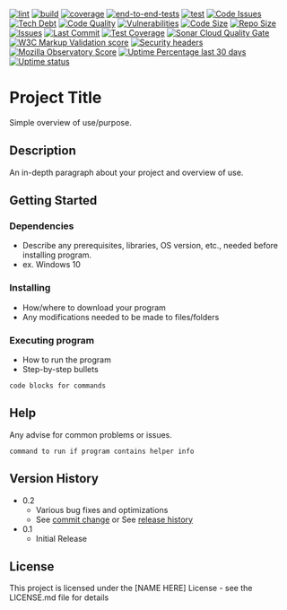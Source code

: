 [![lint](https://github.com/ShaneLucy/portfolio/actions/workflows/lint.yml/badge.svg)](https://github.com/ShaneLucy/portfolio/actions/workflows/lint.yml/badge.svg) [![build](https://github.com/ShaneLucy/portfolio/actions/workflows/build.yml/badge.svg)](https://github.com/ShaneLucy/portfolio/actions/workflows/build.yml/badge.svg) [![coverage](https://github.com/ShaneLucy/portfolio/actions/workflows/coverage.yml/badge.svg)](https://github.com/ShaneLucy/portfolio/actions/workflows/coverage.yml/badge.svg) [![end-to-end-tests](https://github.com/ShaneLucy/portfolio/actions/workflows/end-to-end-tests.yml/badge.svg)](https://github.com/ShaneLucy/portfolio/actions/workflows/end-to-end-tests.yml/badge.svg) [![test](https://github.com/ShaneLucy/portfolio/actions/workflows/test.yml/badge.svg)](https://github.com/ShaneLucy/portfolio/actions/workflows/test.yml/badge.svg) [![Code Issues](https://img.shields.io/codeclimate/issues/ShaneLucy/portfolio?logo=codeclimate&logoWidth=20)](https://img.shields.io/codeclimate/issues/ShaneLucy/portfolio?logo=codeclimate&logoWidth=20) [![Tech Debt](https://img.shields.io/codeclimate/tech-debt/ShaneLucy/portfolio?logo=codeclimate&logoWidth=20)](https://img.shields.io/codeclimate/tech-debt/ShaneLucy/portfolio?logo=codeclimate&logoWidth=20) [![Code Quality](https://img.shields.io/codefactor/grade/github/ShaneLucy/portfolio/master?logo=codefactor&logoWidth=20)](https://img.shields.io/codefactor/grade/github/ShaneLucy/portfolio/master?logo=codefactor&logoWidth=20) [![Vulnerabilities](https://img.shields.io/snyk/vulnerabilities/github/ShaneLucy/portfolio?logo=snyk&logoWidth=20)](https://img.shields.io/snyk/vulnerabilities/github/ShaneLucy/portfolio?logo=snyk&logoWidth=20) [![Code Size](https://img.shields.io/github/languages/code-size/ShaneLucy/portfolio?logo=github&logoWidth=20)](https://img.shields.io/github/languages/code-size/ShaneLucy/portfolio?logo=github&logoWidth=20) [![Repo Size](https://img.shields.io/github/repo-size/ShaneLucy/portfolio?logo=github&logoWidth=20)](https://img.shields.io/github/repo-size/ShaneLucy/portfolio?logo=github&logoWidth=20) [![Issues](https://img.shields.io/github/issues-raw/ShaneLucy/portfolio?logo=github&logoWidth=20)](https://img.shields.io/github/issues-raw/ShaneLucy/portfolio?logo=github&logoWidth=20) [![Last Commit](https://img.shields.io/github/last-commit/ShaneLucy/portfolio?logo=github&logoWidth=20)](https://img.shields.io/github/last-commit/ShaneLucy/portfolio?logo=github&logoWidth=20) [![Test Coverage](https://img.shields.io/coveralls/github/ShaneLucy/portfolio?logo=coveralls&logoWidth=20)](https://img.shields.io/coveralls/github/ShaneLucy/portfolio?logo=coveralls&logoWidth=20) [![Sonar Cloud Quality Gate](https://sonarcloud.io/api/project_badges/measure?project=ShaneLucy_portfolio&metric=alert_status)](https://sonarcloud.io/api/project_badges/measure?project=ShaneLucy_portfolio&metric=alert_status) [![W3C Markup Validation score](https://img.shields.io/w3c-validation/default?targetUrl=https://shanelucy.dev)](https://img.shields.io/w3c-validation/default?targetUrl=https://shanelucy.dev) [![Security headers](https://img.shields.io/security-headers?url=https://shanelucy.dev)](https://img.shields.io/security-headers?url=https://shanelucy.dev) [![Mozilla Observatory Score](https://img.shields.io/mozilla-observatory/grade-score/shanelucy.dev?logo=mozilla&logoWidth=20)](https://img.shields.io/mozilla-observatory/grade-score/shanelucy.dev?logo=mozilla&logoWidth=20) [![Uptime Percentage last 30 days](https://img.shields.io/uptimerobot/ratio/m790040564-07fa07e4ab7b9894ac6a40f2)](https://img.shields.io/uptimerobot/ratio/m790040564-07fa07e4ab7b9894ac6a40f2) [![Uptime status](https://img.shields.io/uptimerobot/status/m790040564-07fa07e4ab7b9894ac6a40f2)](https://img.shields.io/uptimerobot/status/m790040564-07fa07e4ab7b9894ac6a40f2)

# Project Title

Simple overview of use/purpose.

## Description

An in-depth paragraph about your project and overview of use.

## Getting Started

### Dependencies

- Describe any prerequisites, libraries, OS version, etc., needed before installing program.
- ex. Windows 10

### Installing

- How/where to download your program
- Any modifications needed to be made to files/folders

### Executing program

- How to run the program
- Step-by-step bullets

```
code blocks for commands
```

## Help

Any advise for common problems or issues.

```
command to run if program contains helper info
```

## Version History

- 0.2
  - Various bug fixes and optimizations
  - See [commit change]() or See [release history]()
- 0.1
  - Initial Release

## License

This project is licensed under the [NAME HERE] License - see the LICENSE.md file for details
